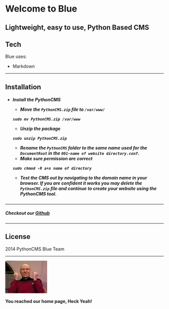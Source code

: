 <html>
<head>
</head>
<body>
<h1>Welcome to Blue</h1>
<h2>Lightweight, easy to use, Python Based CMS</h2>
<h2>Tech</h2>
<p>Blue uses:</p>
<ul>
<li>Markdown</li>
</ul>
<hr />
<h2>Installation</h2>
<h5>

* Install the PythonCMS
  * Move the `PythonCMS.zip` file to `/var/www/`  
  ```console
  sudo mv PythonCMS.zip /var/www
  ```

  * Unzip the package  
  ```console
  sudo unzip PythonCMS.zip
  ```

  * Rename the `PythonCMS` folder to the same name used for the `DocumentRoot` in the `001-name of website directory.conf`.
  * Make sure permission are correct  
  ```console
  sudo chmod -R a+x name of directory
  ```

  * Test the CMS out by navigating to the domain name in your browser. If you are confident it works you may delete the `PythonCMS.zip` file and continue to create your website using the PythonCMS tool.
</h5>
<hr />
<h5>Checkout our <a href="https://github.com/aheath05/pythoncms.com">Github</a></h5>
<hr />
<h2>License</h2>
<p>2014 PythonCMS Blue Team</p>
<hr />
<img src="/content/images/yes.jpg">
<p><strong>You reached our home page, Heck Yeah!</strong></p>
</body>
</html>

